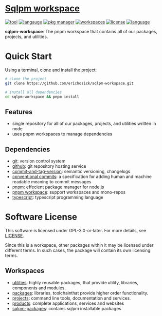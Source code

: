 <!-- TITLE_START -->

# [Sqlpm workspace](https://github.com/erichosick/sqlpm-workspace)

<!-- TITLE_END -->

<!-- BADGES_START -->
[![tool](https://img.shields.io/badge/github-blue?logo=typescript&label=tool)](https://github.com) [![langauge](https://img.shields.io/badge/javascript-blue?logo=javascript&label=langauge)](https://developer.mozilla.org/en-US/docs/Web/JavaScript) [![pkg manager](https://img.shields.io/badge/pnpm-blue?logo=pnpm&label=pkg+manager)](https://pnpm.io) [![workspaces](https://img.shields.io/badge/pnpm-blue?logo=pnpm&label=workspaces)](https://pnpm.io/workspaces) [![license](https://img.shields.io/badge/GPL--3.0--or--later-blue?label=license)](https://raw.githubusercontent.com/spdx/license-list-data/main/text/GPL-3.0-or-later.txt) [![language](https://img.shields.io/badge/typescript-blue?logo=typescript&label=language)](https://www.typescriptlang.org) 
<!-- BADGES_END -->

<!-- DESCRIPTION_START -->

**sqlpm-workspace**: The pnpm workspace that contains all of our packages, projects, and utilities.

<!-- DESCRIPTION_END -->

<!-- DETAILS_START -->

<!-- DETAILS_END -->

<!-- QUICK_SETUP_START -->

# Quick Start

Using a terminal, clone and install the project:

```bash
# clone the project
git clone https://github.com/erichosick/sqlpm-workspace.git

# install all dependencies
cd sqlpm-workspace && pnpm install
```



<!-- QUICK_SETUP_END -->

<!-- FEATURES_START -->

## Features

* single repository for all of our packages, projects, and utilities written in node
* uses pnpm workspaces to manage dependencies

<!-- FEATURES_END -->

<!-- TABLE_OF_CONTENTS_START -->

<!-- TABLE_OF_CONTENTS_END -->

<!-- INSTALLATION USAGE_START_START -->

<!-- INSTALLATION USAGE_START_END -->

<!-- DEPENDENCIES_START -->
## Dependencies
* [git](https://www.git-scm.com): version control system
* [github](https://www.github.com): git repository hosting service
* [commit-and-tag-version](https://github.com/absolute-version/commit-and-tag-version): semantic versioning, changelogs
* [conventional commits](https://www.conventionalcommits.org/): a specification for adding human and machine readable meaning to commit messages
* [pnpm](https://pnpm.io): effecient package manager for node.js
* [pnpm workspace](https://pnpm.io/workspaces): support workspaces and mono-repos
* [typescript](https://www.npmjs.com/package/typescript): typescript programming language

<!-- DEPENDENCIES_END -->

<!-- CONFIGURATION_START -->

<!-- CONFIGURATION_END -->

<!-- DOCUMENTATION_START -->

<!-- DOCUMENTATION_END -->

<!-- EXAMPLES_START -->

<!-- EXAMPLES_END -->

<!-- FAQ_START -->

<!-- FAQ_END -->

<!-- LICENSE_START -->

# Software License

This software is licensed under GPL-3.0-or-later. For more details, see [LICENSE](./LICENSE).

Since this is a workspace, other packages within it may be licensed under different terms. In such cases, the package will contain its own licensing terms.

<!-- LICENSE_END -->

<!-- ADDITIONAL_NOTES_START -->

<!-- ADDITIONAL_NOTES_END -->


<!-- WORKSPACES_START -->

## Workspaces

* [utilities](utilities/README.md): highly reusable packages, that provide utility, libraries, components and modules.
* [packages](packages/README.md): libraries, toolchainthat provide higher order functionality.
* [projects](projects/README.md): command line tools, documentation and services.
* [products](products/README.md): complete applications, services and websites
* [sqlpm-packages](sqlpm-packages/README.md): contains sqlpm installable packages


<!-- WORKSPACES_END -->